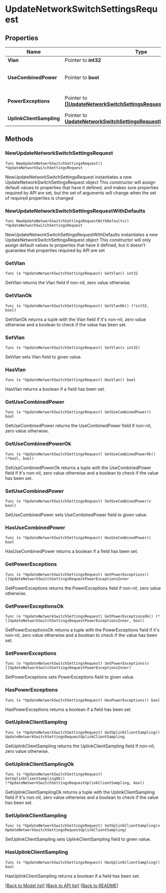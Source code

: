 # UpdateNetworkSwitchSettingsRequest

## Properties

Name | Type | Description | Notes
------------ | ------------- | ------------- | -------------
**Vlan** | Pointer to **int32** | Management VLAN | [optional] 
**UseCombinedPower** | Pointer to **bool** | The use Combined Power as the default behavior of secondary power supplies on supported devices. | [optional] 
**PowerExceptions** | Pointer to [**[]UpdateNetworkSwitchSettingsRequestPowerExceptionsInner**](UpdateNetworkSwitchSettingsRequestPowerExceptionsInner.md) | Exceptions on a per switch basis to \&quot;useCombinedPower\&quot; | [optional] 
**UplinkClientSampling** | Pointer to [**UpdateNetworkSwitchSettingsRequestUplinkClientSampling**](UpdateNetworkSwitchSettingsRequestUplinkClientSampling.md) |  | [optional] 

## Methods

### NewUpdateNetworkSwitchSettingsRequest

`func NewUpdateNetworkSwitchSettingsRequest() *UpdateNetworkSwitchSettingsRequest`

NewUpdateNetworkSwitchSettingsRequest instantiates a new UpdateNetworkSwitchSettingsRequest object
This constructor will assign default values to properties that have it defined,
and makes sure properties required by API are set, but the set of arguments
will change when the set of required properties is changed

### NewUpdateNetworkSwitchSettingsRequestWithDefaults

`func NewUpdateNetworkSwitchSettingsRequestWithDefaults() *UpdateNetworkSwitchSettingsRequest`

NewUpdateNetworkSwitchSettingsRequestWithDefaults instantiates a new UpdateNetworkSwitchSettingsRequest object
This constructor will only assign default values to properties that have it defined,
but it doesn't guarantee that properties required by API are set

### GetVlan

`func (o *UpdateNetworkSwitchSettingsRequest) GetVlan() int32`

GetVlan returns the Vlan field if non-nil, zero value otherwise.

### GetVlanOk

`func (o *UpdateNetworkSwitchSettingsRequest) GetVlanOk() (*int32, bool)`

GetVlanOk returns a tuple with the Vlan field if it's non-nil, zero value otherwise
and a boolean to check if the value has been set.

### SetVlan

`func (o *UpdateNetworkSwitchSettingsRequest) SetVlan(v int32)`

SetVlan sets Vlan field to given value.

### HasVlan

`func (o *UpdateNetworkSwitchSettingsRequest) HasVlan() bool`

HasVlan returns a boolean if a field has been set.

### GetUseCombinedPower

`func (o *UpdateNetworkSwitchSettingsRequest) GetUseCombinedPower() bool`

GetUseCombinedPower returns the UseCombinedPower field if non-nil, zero value otherwise.

### GetUseCombinedPowerOk

`func (o *UpdateNetworkSwitchSettingsRequest) GetUseCombinedPowerOk() (*bool, bool)`

GetUseCombinedPowerOk returns a tuple with the UseCombinedPower field if it's non-nil, zero value otherwise
and a boolean to check if the value has been set.

### SetUseCombinedPower

`func (o *UpdateNetworkSwitchSettingsRequest) SetUseCombinedPower(v bool)`

SetUseCombinedPower sets UseCombinedPower field to given value.

### HasUseCombinedPower

`func (o *UpdateNetworkSwitchSettingsRequest) HasUseCombinedPower() bool`

HasUseCombinedPower returns a boolean if a field has been set.

### GetPowerExceptions

`func (o *UpdateNetworkSwitchSettingsRequest) GetPowerExceptions() []UpdateNetworkSwitchSettingsRequestPowerExceptionsInner`

GetPowerExceptions returns the PowerExceptions field if non-nil, zero value otherwise.

### GetPowerExceptionsOk

`func (o *UpdateNetworkSwitchSettingsRequest) GetPowerExceptionsOk() (*[]UpdateNetworkSwitchSettingsRequestPowerExceptionsInner, bool)`

GetPowerExceptionsOk returns a tuple with the PowerExceptions field if it's non-nil, zero value otherwise
and a boolean to check if the value has been set.

### SetPowerExceptions

`func (o *UpdateNetworkSwitchSettingsRequest) SetPowerExceptions(v []UpdateNetworkSwitchSettingsRequestPowerExceptionsInner)`

SetPowerExceptions sets PowerExceptions field to given value.

### HasPowerExceptions

`func (o *UpdateNetworkSwitchSettingsRequest) HasPowerExceptions() bool`

HasPowerExceptions returns a boolean if a field has been set.

### GetUplinkClientSampling

`func (o *UpdateNetworkSwitchSettingsRequest) GetUplinkClientSampling() UpdateNetworkSwitchSettingsRequestUplinkClientSampling`

GetUplinkClientSampling returns the UplinkClientSampling field if non-nil, zero value otherwise.

### GetUplinkClientSamplingOk

`func (o *UpdateNetworkSwitchSettingsRequest) GetUplinkClientSamplingOk() (*UpdateNetworkSwitchSettingsRequestUplinkClientSampling, bool)`

GetUplinkClientSamplingOk returns a tuple with the UplinkClientSampling field if it's non-nil, zero value otherwise
and a boolean to check if the value has been set.

### SetUplinkClientSampling

`func (o *UpdateNetworkSwitchSettingsRequest) SetUplinkClientSampling(v UpdateNetworkSwitchSettingsRequestUplinkClientSampling)`

SetUplinkClientSampling sets UplinkClientSampling field to given value.

### HasUplinkClientSampling

`func (o *UpdateNetworkSwitchSettingsRequest) HasUplinkClientSampling() bool`

HasUplinkClientSampling returns a boolean if a field has been set.


[[Back to Model list]](../README.md#documentation-for-models) [[Back to API list]](../README.md#documentation-for-api-endpoints) [[Back to README]](../README.md)


